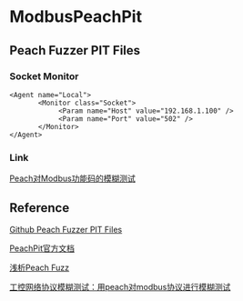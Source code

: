 # ModbusPeachPit

## Peach Fuzzer PIT Files

### Socket Monitor

```
<Agent name="Local">
       <Monitor class="Socket">
			<Param name="Host" value="192.168.1.100" />
			<Param name="Port" value="502" />
       </Monitor>
</Agent>
```

### Link

[Peach对Modbus功能码的模糊测试](http://uknowsec.cn/posts/notes/Peach%E5%AF%B9Modbus%E5%8A%9F%E8%83%BD%E7%A0%81%E7%9A%84%E6%A8%A1%E7%B3%8A%E6%B5%8B%E8%AF%95.html)

## Reference

[Github Peach Fuzzer PIT Files](https://github.com/jseidl/peach-pit)

[PeachPit官方文档](http://community.peachfuzzer.com/v3/PeachPit.html)

[浅析Peach Fuzz](http://blog.nsfocus.net/peach-fuzz/)

[工控网络协议模糊测试：用peach对modbus协议进行模糊测试](http://www.freebuf.com/articles/security-management/88249.html)
